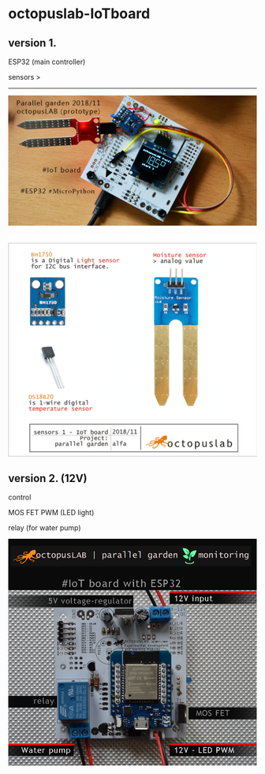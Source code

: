 # octopuslab-IoTboard

## version 1.

ESP32 (main controller)

sensors >

---
![prototyp1](../images/prototyp1.png)

![sensors02](../images/sensors01g.png)

## version 2. (12V)

control 

MOS FET PWM (LED light) 

relay (for water pump)

![control03](../images/hydrop1902bm.png)
